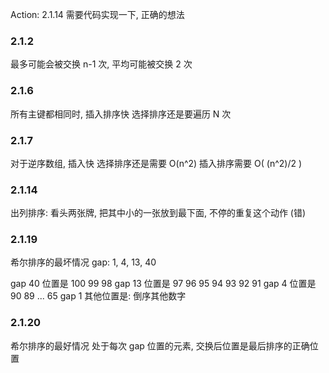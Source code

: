 Action: 2.1.14 需要代码实现一下, 正确的想法

### 2.1.2
最多可能会被交换 n-1 次, 平均可能被交换 2 次

### 2.1.6
所有主键都相同时, 插入排序快
选择排序还是要遍历 N 次

### 2.1.7
对于逆序数组, 插入快
选择排序还是需要 O(n^2)
插入排序需要 O( (n^2)/2 )

### 2.1.14
出列排序: 看头两张牌, 把其中小的一张放到最下面, 不停的重复这个动作 (错)

### 2.1.19
希尔排序的最坏情况
gap: 1, 4, 13, 40

gap 40 位置是 100 99 98
gap 13 位置是 97 96 95 94 93 92 91
gap 4 位置是 90 89 ... 65
gap 1 其他位置是: 倒序其他数字

### 2.1.20
希尔排序的最好情况
处于每次 gap 位置的元素, 交换后位置是最后排序的正确位置
